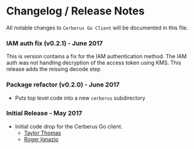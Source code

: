 # Changelog / Release Notes

All notable changes to `Cerberus Go Client` will be documented in this file. 

### IAM auth fix (v0.2.1) - June 2017
This is version contains a fix for the IAM authentication method. The IAM auth
was not handling decryption of the access token using KMS. This release adds
the missing decode step

### Package refactor (v0.2.0) - June 2017

- Puts top level code into a new `cerberus` subdirectory

### Initial Release - May 2017

- Initial code drop for the Cerberus Go client.
  - [Taylor Thomas](https://github.com/thomastaylor312)
  - [Roger Ignazio](https://github.com/rji)

